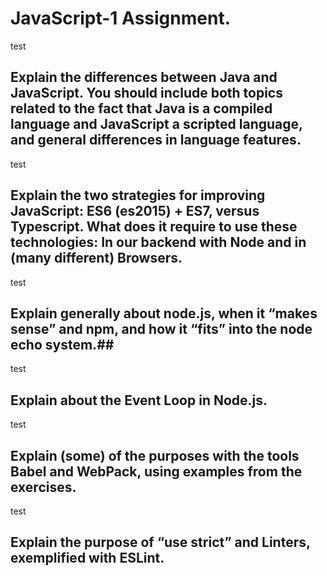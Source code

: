 # JavaScript-1 Assignment. #

test

## Explain the differences between Java and JavaScript. You should include both topics related to the fact that Java is a compiled language and JavaScript a scripted language, and general differences in language features. ##

test

## Explain the two strategies for improving JavaScript: ES6 (es2015) + ES7, versus Typescript. What does it require to use these technologies: In our backend with Node and in (many different) Browsers. ##

test

## Explain generally about node.js, when it “makes sense” and npm, and how it “fits” into the node echo system.##

test

## Explain about the Event Loop in Node.js. ##

test

## Explain (some) of the purposes with the tools Babel and WebPack, using  examples from the exercises. ##

test

## Explain the purpose of “use strict” and Linters, exemplified with ESLint. ##